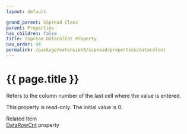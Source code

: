 ```yaml
---
layout: default

grand_parent: SSpread Class
parent: Properties
has_children: false
title: SSpread.DataColCnt Property
nav_order: 44
permalink: /package/extension5/sspread/properties/datacolcnt
---
```

# {{ page.title }}


Refers to the column number of the last cell where the value is entered.

This property is read-only. The initial value is 0.

Related Item<br>
<a href="/package/extension5/sspread/properties/datarowcnt">DataRowCnt</a> property